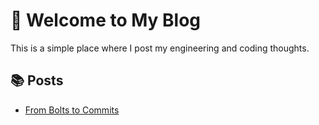 # 👋 Welcome to My Blog

This is a simple place where I post my engineering and coding thoughts.

## 📚 Posts

- [From Bolts to Commits](./from-bolts-to-commits.md)
